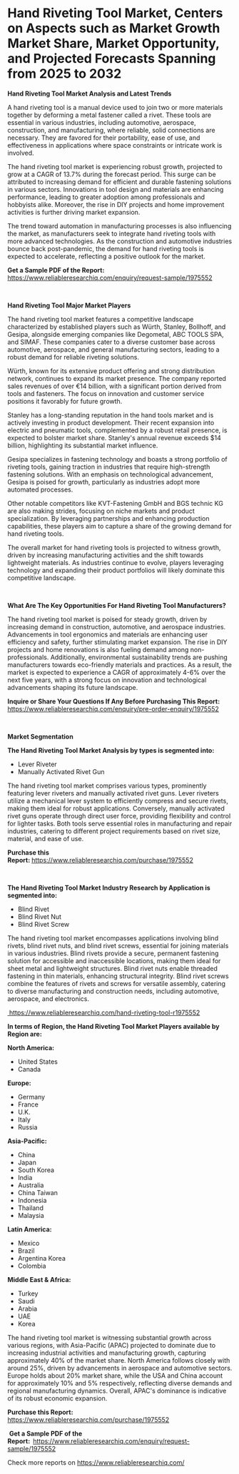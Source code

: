 <p><h1>Hand Riveting Tool Market, Centers on Aspects such as Market Growth Market Share, Market Opportunity, and Projected Forecasts Spanning from 2025 to 2032</h1></p><p><strong>Hand Riveting Tool Market Analysis and Latest Trends</strong></p>
<p><p>A hand riveting tool is a manual device used to join two or more materials together by deforming a metal fastener called a rivet. These tools are essential in various industries, including automotive, aerospace, construction, and manufacturing, where reliable, solid connections are necessary. They are favored for their portability, ease of use, and effectiveness in applications where space constraints or intricate work is involved.</p><p>The hand riveting tool market is experiencing robust growth, projected to grow at a CAGR of 13.7% during the forecast period. This surge can be attributed to increasing demand for efficient and durable fastening solutions in various sectors. Innovations in tool design and materials are enhancing performance, leading to greater adoption among professionals and hobbyists alike. Moreover, the rise in DIY projects and home improvement activities is further driving market expansion. </p><p>The trend toward automation in manufacturing processes is also influencing the market, as manufacturers seek to integrate hand riveting tools with more advanced technologies. As the construction and automotive industries bounce back post-pandemic, the demand for hand riveting tools is expected to accelerate, reflecting a positive outlook for the market.</p></p>
<p><strong>Get a Sample PDF of the Report:&nbsp;</strong> <a href="https://www.reliableresearchiq.com/enquiry/request-sample/1975552?utm_campaign=2173&utm_medium=2&utm_source=Github&utm_content=ia&utm_term=20022025&utm_id=hand-riveting-tool">https://www.reliableresearchiq.com/enquiry/request-sample/1975552</a></p>
<p>&nbsp;</p>
<p><strong>Hand Riveting Tool Major Market Players</strong></p>
<p><p>The hand riveting tool market features a competitive landscape characterized by established players such as Würth, Stanley, Bollhoff, and Gesipa, alongside emerging companies like Degometal, ABC TOOLS SPA, and SIMAF. These companies cater to a diverse customer base across automotive, aerospace, and general manufacturing sectors, leading to a robust demand for reliable riveting solutions.</p><p>Würth, known for its extensive product offering and strong distribution network, continues to expand its market presence. The company reported sales revenues of over €14 billion, with a significant portion derived from tools and fasteners. The focus on innovation and customer service positions it favorably for future growth.</p><p>Stanley has a long-standing reputation in the hand tools market and is actively investing in product development. Their recent expansion into electric and pneumatic tools, complemented by a robust retail presence, is expected to bolster market share. Stanley's annual revenue exceeds $14 billion, highlighting its substantial market influence.</p><p>Gesipa specializes in fastening technology and boasts a strong portfolio of riveting tools, gaining traction in industries that require high-strength fastening solutions. With an emphasis on technological advancement, Gesipa is poised for growth, particularly as industries adopt more automated processes.</p><p>Other notable competitors like KVT-Fastening GmbH and BGS technic KG are also making strides, focusing on niche markets and product specialization. By leveraging partnerships and enhancing production capabilities, these players aim to capture a share of the growing demand for hand riveting tools.</p><p>The overall market for hand riveting tools is projected to witness growth, driven by increasing manufacturing activities and the shift towards lightweight materials. As industries continue to evolve, players leveraging technology and expanding their product portfolios will likely dominate this competitive landscape.</p></p>
<p>&nbsp;</p>
<p><strong>What Are The Key Opportunities For Hand Riveting Tool Manufacturers?</strong></p>
<p><p>The hand riveting tool market is poised for steady growth, driven by increasing demand in construction, automotive, and aerospace industries. Advancements in tool ergonomics and materials are enhancing user efficiency and safety, further stimulating market expansion. The rise in DIY projects and home renovations is also fueling demand among non-professionals. Additionally, environmental sustainability trends are pushing manufacturers towards eco-friendly materials and practices. As a result, the market is expected to experience a CAGR of approximately 4-6% over the next five years, with a strong focus on innovation and technological advancements shaping its future landscape.</p></p>
<p><strong>Inquire or Share Your Questions If Any Before Purchasing This Report:</strong> <a href="https://www.reliableresearchiq.com/enquiry/pre-order-enquiry/1975552?utm_campaign=2173&utm_medium=2&utm_source=Github&utm_content=ia&utm_term=20022025&utm_id=hand-riveting-tool">https://www.reliableresearchiq.com/enquiry/pre-order-enquiry/1975552</a></p>
<p>&nbsp;</p>
<p><strong>Market Segmentation</strong></p>
<p><strong>The Hand Riveting Tool Market Analysis by types is segmented into:</strong></p>
<p><ul><li>Lever Riveter</li><li>Manually Activated Rivet Gun</li></ul></p>
<p><p>The hand riveting tool market comprises various types, prominently featuring lever riveters and manually activated rivet guns. Lever riveters utilize a mechanical lever system to efficiently compress and secure rivets, making them ideal for robust applications. Conversely, manually activated rivet guns operate through direct user force, providing flexibility and control for lighter tasks. Both tools serve essential roles in manufacturing and repair industries, catering to different project requirements based on rivet size, material, and ease of use.</p></p>
<p><strong>Purchase this Report:&nbsp;</strong><a href="https://www.reliableresearchiq.com/purchase/1975552?utm_campaign=2173&utm_medium=2&utm_source=Github&utm_content=ia&utm_term=20022025&utm_id=hand-riveting-tool">https://www.reliableresearchiq.com/purchase/1975552</a></p>
<p>&nbsp;</p>
<p><strong>The Hand Riveting Tool Market Industry Research by Application is segmented into:</strong></p>
<p><ul><li>Blind Rivet</li><li>Blind Rivet Nut</li><li>Blind Rivet Screw</li></ul></p>
<p><p>The hand riveting tool market encompasses applications involving blind rivets, blind rivet nuts, and blind rivet screws, essential for joining materials in various industries. Blind rivets provide a secure, permanent fastening solution for accessible and inaccessible locations, making them ideal for sheet metal and lightweight structures. Blind rivet nuts enable threaded fastening in thin materials, enhancing structural integrity. Blind rivet screws combine the features of rivets and screws for versatile assembly, catering to diverse manufacturing and construction needs, including automotive, aerospace, and electronics.</p></p>
<p><a href="https://www.reliableresearchiq.com/hand-riveting-tool-r1975552?utm_campaign=2173&utm_medium=2&utm_source=Github&utm_content=ia&utm_term=20022025&utm_id=hand-riveting-tool">&nbsp;https://www.reliableresearchiq.com/hand-riveting-tool-r1975552</a></p>
<p><strong>In terms of Region, the Hand Riveting Tool Market Players available by Region are:</strong></p>
<p>
    <p> <strong> North America: </strong>
        <ul>
            <li>United States</li>
            <li>Canada</li>
        </ul>
        </p> 
    <p> <strong> Europe: </strong>
        <ul>
            <li>Germany</li>
            <li>France</li>
            <li>U.K.</li>
            <li>Italy</li>
            <li>Russia</li>
        </ul>
        </p> 
    <p> <strong> Asia-Pacific: </strong>
        <ul>
            <li>China</li>
            <li>Japan</li>
            <li>South Korea</li>
            <li>India</li>
            <li>Australia</li>
            <li>China Taiwan</li>
            <li>Indonesia</li>
            <li>Thailand</li>
            <li>Malaysia</li>
        </ul>
        </p> 
    <p> <strong> Latin America: </strong>
        <ul>
            <li>Mexico</li>
            <li>Brazil</li>
            <li>Argentina Korea</li>
            <li>Colombia</li>
        </ul>
        </p> 
    <p> <strong> Middle East & Africa: </strong>
        <ul>
            <li>Turkey</li>
            <li>Saudi</li>
            <li>Arabia</li>
            <li>UAE</li>
            <li>Korea</li>
        </ul>
    </p>
    </p>
<p><p>The hand riveting tool market is witnessing substantial growth across various regions, with Asia-Pacific (APAC) projected to dominate due to increasing industrial activities and manufacturing growth, capturing approximately 40% of the market share. North America follows closely with around 25%, driven by advancements in aerospace and automotive sectors. Europe holds about 20% market share, while the USA and China account for approximately 10% and 5% respectively, reflecting diverse demands and regional manufacturing dynamics. Overall, APAC's dominance is indicative of its robust economic expansion.</p></p>
<p><strong>Purchase this Report: </strong><a href="https://www.reliableresearchiq.com/purchase/1975552?utm_campaign=2173&utm_medium=2&utm_source=Github&utm_content=ia&utm_term=20022025&utm_id=hand-riveting-tool">https://www.reliableresearchiq.com/purchase/1975552</a></p>
<p>&nbsp;<strong>Get a Sample PDF of the Report:&nbsp;&nbsp;</strong><a href="https://www.reliableresearchiq.com/enquiry/request-sample/1975552?utm_campaign=2173&utm_medium=2&utm_source=Github&utm_content=ia&utm_term=20022025&utm_id=hand-riveting-tool">https://www.reliableresearchiq.com/enquiry/request-sample/1975552</a></p>
<p><strong></strong></p>
<p>Check more reports on <a href="https://www.reliableresearchiq.com/?utm_campaign=2173&utm_medium=2&utm_source=Github&utm_content=ia&utm_term=20022025&utm_id=hand-riveting-tool">https://www.reliableresearchiq.com/</a></p>